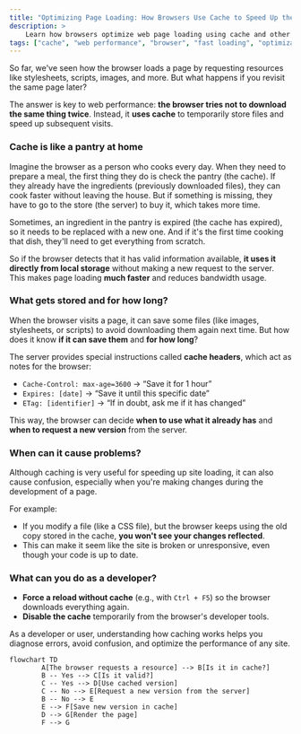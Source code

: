 ```yaml
---
title: "Optimizing Page Loading: How Browsers Use Cache to Speed Up the Web"
description: >
    Learn how browsers optimize web page loading using cache and other key techniques. This lesson explains how caching works, when it can cause issues, and how to leverage it to improve user experience.
tags: ["cache", "web performance", "browser", "fast loading", "optimization", "HTTP"]
---
```



So far, we've seen how the browser loads a page by requesting resources like stylesheets, scripts, images, and more. But what happens if you revisit the same page later?

The answer is key to web performance: **the browser tries not to download the same thing twice**. Instead, it **uses cache** to temporarily store files and speed up subsequent visits.


### Cache is like a pantry at home

Imagine the browser as a person who cooks every day. When they need to prepare a meal, the first thing they do is check the pantry (the cache). If they already have the ingredients (previously downloaded files), they can cook faster without leaving the house. But if something is missing, they have to go to the store (the server) to buy it, which takes more time.

Sometimes, an ingredient in the pantry is expired (the cache has expired), so it needs to be replaced with a new one. And if it's the first time cooking that dish, they'll need to get everything from scratch.

So if the browser detects that it has valid information available, **it uses it directly from local storage** without making a new request to the server. This makes page loading **much faster** and reduces bandwidth usage.


### What gets stored and for how long?

When the browser visits a page, it can save some files (like images, stylesheets, or scripts) to avoid downloading them again next time. But how does it know **if it can save them** and **for how long**?

The server provides special instructions called **cache headers**, which act as notes for the browser:

- `Cache-Control: max-age=3600` → “Save it for 1 hour”  
- `Expires: [date]` → “Save it until this specific date”  
- `ETag: [identifier]` → “If in doubt, ask me if it has changed”

This way, the browser can decide **when to use what it already has** and **when to request a new version** from the server.

### When can it cause problems?

Although caching is very useful for speeding up site loading, it can also cause confusion, especially when you're making changes during the development of a page.

For example:

- If you modify a file (like a CSS file), but the browser keeps using the old copy stored in the cache, **you won't see your changes reflected**.
- This can make it seem like the site is broken or unresponsive, even though your code is up to date.

### What can you do as a developer?

- **Force a reload without cache** (e.g., with `Ctrl + F5`) so the browser downloads everything again.
- **Disable the cache** temporarily from the browser's developer tools.

As a developer or user, understanding how caching works helps you diagnose errors, avoid confusion, and optimize the performance of any site.

```mermaid
flowchart TD
        A[The browser requests a resource] --> B[Is it in cache?]
        B -- Yes --> C[Is it valid?]
        C -- Yes --> D[Use cached version]
        C -- No --> E[Request a new version from the server]
        B -- No --> E
        E --> F[Save new version in cache]
        D --> G[Render the page]
        F --> G
```
